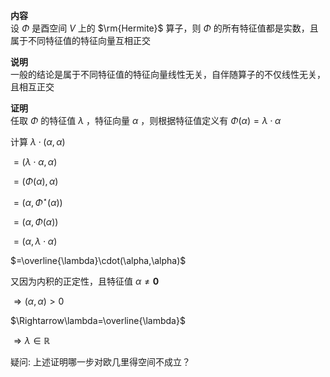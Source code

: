 **内容**  
设 $\Phi$ 是酉空间 $V$ 上的 $\rm{Hermite}$ 算子，则 $\Phi$ 的所有特征值都是实数，且属于不同特征值的特征向量互相正交  
  
**说明**  
一般的结论是属于不同特征值的特征向量线性无关，自伴随算子的不仅线性无关，且相互正交  
  
**证明**  
任取 $\Phi$ 的特征值 $\lambda$ ，特征向量 $\alpha$ ，则根据特征值定义有 $\Phi(\alpha)=\lambda\cdot\alpha$  
  
计算 $\lambda\cdot(\alpha,\alpha)$  
  
 $=(\lambda\cdot\alpha,\alpha)$  
  
 $=(\Phi(\alpha),\alpha)$  
  
 $=(\alpha,\Phi^\star(\alpha))$  
  
 $=(\alpha,\Phi(\alpha))$  
  
 $=(\alpha,\lambda\cdot\alpha)$  
  
 $=\overline{\lambda}\cdot(\alpha,\alpha)$  
  
又因为内积的正定性，且特征值 $\alpha\neq\mathbf0$  
  
 $\Rightarrow(\alpha,\alpha)>0$  
  
 $\Rightarrow\lambda=\overline{\lambda}$  
  
 $\Rightarrow\lambda\in\mathbb{R}$  
  
疑问: 上述证明哪一步对欧几里得空间不成立？  
